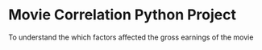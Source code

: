 # Movie Correlation Python Project
 To understand the which factors affected the gross earnings of the movie
